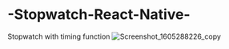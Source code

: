# -Stopwatch-React-Native-
Stopwatch with timing function
![Screenshot_1605288226_copy](https://user-images.githubusercontent.com/46024569/99102680-b257d480-25de-11eb-8ce7-3c66431001d1.png)
